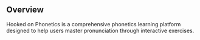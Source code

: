 ## Overview

Hooked on Phonetics is a comprehensive phonetics learning platform designed to help users master pronunciation through interactive exercises.

